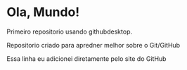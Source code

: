# Ola, Mundo!
 Primeiro repositorio usando githubdesktop.

 Repositorio criado para apredner melhor sobre o Git/GitHub

 Essa linha eu adicionei diretamente pelo site do GitHub


